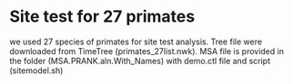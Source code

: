 # Site test for 27 primates
we used 27 species of primates for site test analysis. Tree file were downloaded from TimeTree (primates_27list.nwk). MSA file is provided in the folder (MSA.PRANK.aln.With_Names) with demo.ctl file and script (sitemodel.sh) 
